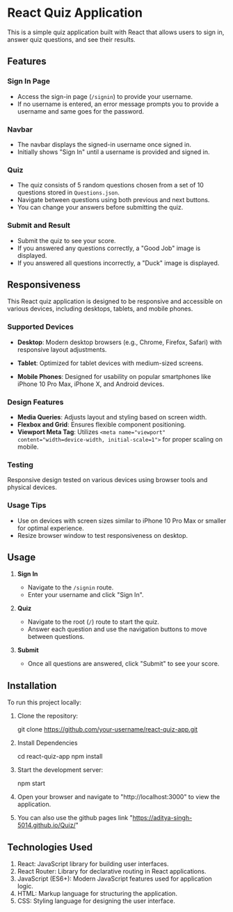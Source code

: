 # React Quiz Application

This is a simple quiz application built with React that allows users to sign in, answer quiz questions, and see their results.

## Features

### Sign In Page

- Access the sign-in page (`/signin`) to provide your username.
- If no username is entered, an error message prompts you to provide a username and same goes for the password.

### Navbar

- The navbar displays the signed-in username once signed in.
- Initially shows "Sign In" until a username is provided and signed in.

### Quiz

- The quiz consists of 5 random questions chosen from a set of 10 questions stored in `Questions.json`.
- Navigate between questions using both previous and next buttons.
- You can change your answers before submitting the quiz.

### Submit and Result

- Submit the quiz to see your score.
- If you answered any questions correctly, a "Good Job" image is displayed.
- If you answered all questions incorrectly, a "Duck" image is displayed.

## Responsiveness

This React quiz application is designed to be responsive and accessible on various devices, including desktops, tablets, and mobile phones.

### Supported Devices

- **Desktop**: Modern desktop browsers (e.g., Chrome, Firefox, Safari) with responsive layout adjustments.
- **Tablet**: Optimized for tablet devices with medium-sized screens.

- **Mobile Phones**: Designed for usability on popular smartphones like iPhone 10 Pro Max, iPhone X, and Android devices.

### Design Features

- **Media Queries**: Adjusts layout and styling based on screen width.
- **Flexbox and Grid**: Ensures flexible component positioning.
- **Viewport Meta Tag**: Utilizes `<meta name="viewport" content="width=device-width, initial-scale=1">` for proper scaling on mobile.

### Testing

Responsive design tested on various devices using browser tools and physical devices.

### Usage Tips

- Use on devices with screen sizes similar to iPhone 10 Pro Max or smaller for optimal experience.
- Resize browser window to test responsiveness on desktop.

## Usage

1. **Sign In**

   - Navigate to the `/signin` route.
   - Enter your username and click "Sign In".

2. **Quiz**

   - Navigate to the root (`/`) route to start the quiz.
   - Answer each question and use the navigation buttons to move between questions.

3. **Submit**
   - Once all questions are answered, click "Submit" to see your score.

## Installation

To run this project locally:

1. Clone the repository:

   git clone https://github.com/your-username/react-quiz-app.git

2. Install Dependencies

   cd react-quiz-app
   npm install

3. Start the development server:

   npm start

4. Open your browser and navigate to "http://localhost:3000" to view the application.

5. You can also use the github pages link "https://aditya-singh-5014.github.io/Quiz/"

## Technologies Used

1. React: JavaScript library for building user interfaces.
2. React Router: Library for declarative routing in React applications.
3. JavaScript (ES6+): Modern JavaScript features used for application logic.
4. HTML: Markup language for structuring the application.
5. CSS: Styling language for designing the user interface.
